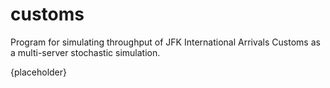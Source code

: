 # customs
Program for simulating throughput of JFK International Arrivals Customs as a multi-server stochastic simulation.

{placeholder}
